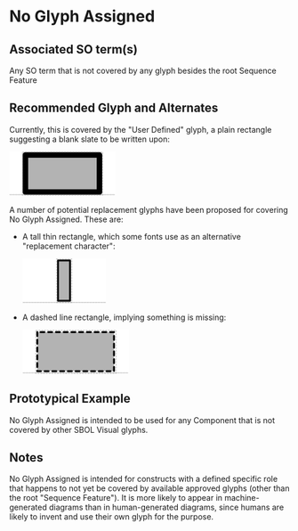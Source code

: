 # No Glyph Assigned

## Associated SO term(s)
Any SO term that is not covered by any glyph besides the root Sequence Feature

## Recommended Glyph and Alternates

Currently, this is covered by the "User Defined" glyph, a plain rectangle suggesting a blank slate to be written upon:

![glyph specification](user-defined-specification.png)

A number of potential replacement glyphs have been proposed for covering No Glyph Assigned.  These are:

* A tall thin rectangle, which some fonts use as an alternative "replacement character":

  ![glyph specification](tall-rectangle-specification.png)

* A dashed line rectangle, implying something is missing:

  ![glyph specification](dashed-rectangle-specification.png)

## Prototypical Example

No Glyph Assigned is intended to be used for any Component that is not covered by other SBOL Visual glyphs.

## Notes
No Glyph Assigned is intended for constructs with a defined specific role that happens to not yet be covered by available approved glyphs (other than the root "Sequence Feature"). It is more likely to appear in machine-generated diagrams than in human-generated diagrams, since humans are likely to invent and use their own glyph for the purpose.
